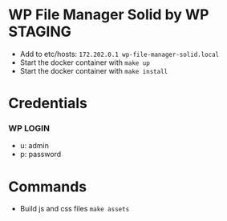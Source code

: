 # WP File Manager Solid by WP STAGING

- Add to etc/hosts: `172.202.0.1 wp-file-manager-solid.local`
- Start the docker container with  `make up`
- Start the docker container with  `make install`

# Credentials

### WP LOGIN
- u: admin
- p: password

# Commands

- Build js and css files `make assets`

